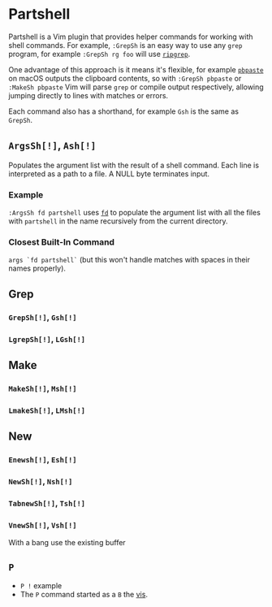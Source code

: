 # Partshell

Partshell is a Vim plugin that provides helper commands for working with shell commands. For example, `:GrepSh` is an easy way to use any `grep` program, for example `:GrepSh rg foo` will use [`ripgrep`](https://github.com/BurntSushi/ripgrep).

One advantage of this approach is it means it's flexible, for example [`pbpaste`](https://ss64.com/mac/pbpaste.html) on macOS outputs the clipboard contents, so with `:GrepSh pbpaste` or `:MakeSh pbpaste` Vim will parse `grep` or compile output respectively, allowing jumping directly to lines with matches or errors.

Each command also has a shorthand, for example `Gsh` is the same as `GrepSh`.

## `ArgsSh[!]`, `Ash[!]`

Populates the argument list with the result of a shell command. Each line is interpreted as a path to a file. A NULL byte terminates input.

### Example

`:ArgsSh fd partshell` uses [`fd`](https://github.com/sharkdp/fd) to populate the argument list with all the files with `partshell` in the name recursively from the current directory.

### Closest Built-In Command

<p><code>args `fd partshell`</code> (but this won't handle matches with spaces in their names properly).</p>

## Grep

### `GrepSh[!]`, `Gsh[!]`

### `LgrepSh[!]`, `LGsh[!]`

## Make

### `MakeSh[!]`, `Msh[!]`

### `LmakeSh[!]`, `LMsh[!]`

## New

### `Enewsh[!]`, `Esh[!]`

### `NewSh[!]`, `Nsh[!]`

### `TabnewSh[!]`, `Tsh[!]`

### `VnewSh[!]`, `Vsh[!]`

With a bang use the existing buffer

## `P`

- `P !` example
- The `P` command started as a  `B` the [vis](https://www.vim.org/scripts/script.php?script_id=1195).



